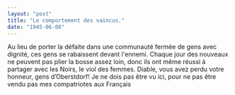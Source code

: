 ```yaml
---
layout: "post"
title: "Le comportement des vaincus."
date: "1945-06-08"
---
```


Au lieu de porter la défaite dans une communauté fermée de gens avec dignité, ces gens se rabaissent devant l'ennemi. Chaque jour des nouveaux ne peuvent pas plier la bosse assez loin, donc ils ont même réussi à partager avec les Noirs, le viol des femmes. Diable, vous avez perdu votre honneur, gens d’Oberstdorf! Je ne dois pas être vu ici, pour ne pas être vendu pas mes compatriotes aux Français


<div class="histoire"></div>

<div class="commentaire"></div>